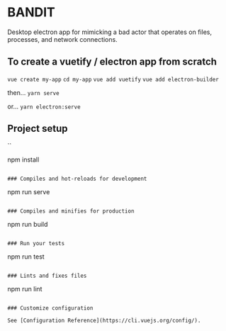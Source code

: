 # BANDIT

Desktop electron app for mimicking a bad actor that operates on files, processes, and network connections.

## To create a vuetify / electron app from scratch

`vue create my-app`
`cd my-app`
`vue add vuetify`
`vue add electron-builder`

then...
`yarn serve`

or...
`yarn electron:serve`

## Project setup

``

npm install

```

### Compiles and hot-reloads for development

```

npm run serve

```

### Compiles and minifies for production

```

npm run build

```

### Run your tests

```

npm run test

```

### Lints and fixes files

```

npm run lint

```

### Customize configuration

See [Configuration Reference](https://cli.vuejs.org/config/).
```

```

```
